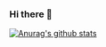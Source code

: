 ### Hi there 👋

[![Anurag's github stats](https://github-readme-stats.vercel.app/api?username=anuraghazra)](https://github.com/alesandrog/github-readme-stats)

<!--
**alesandrog/alesandrog** is a ✨ _special_ ✨ repository because its `README.md` (this file) appears on your GitHub profile.

Here are some ideas to get you started:

- 🔭 I’m currently working on ...
- 🌱 I’m currently learning ...
- 👯 I’m looking to collaborate on ...
- 🤔 I’m looking for help with ...
- 💬 Ask me about ...
- 📫 How to reach me: ...
- 😄 Pronouns: ...
- ⚡ Fun fact: ...
-->

